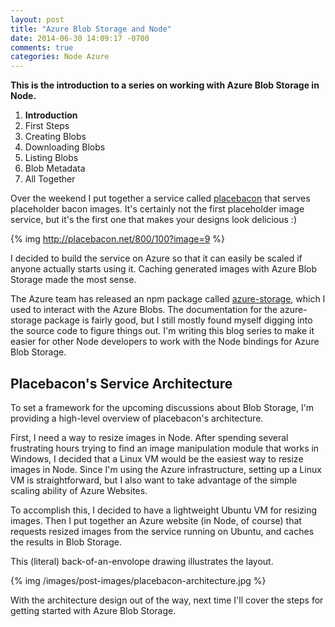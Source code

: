```yaml
---
layout: post
title: "Azure Blob Storage and Node"
date: 2014-06-30 14:09:17 -0700
comments: true
categories: Node Azure
---
```


**This is the introduction to a series on working with Azure Blob Storage in Node.**

1. **Introduction**
1. First Steps
1. Creating Blobs
1. Downloading Blobs
1. Listing Blobs
1. Blob Metadata
1. All Together

Over the weekend I put together a service called [placebacon](http://placebacon.net) that serves placeholder bacon images.
It's certainly not the first placeholder image service, but it's the first one that makes your designs look delicious :)

{% img http://placebacon.net/800/100?image=9 %}

I decided to build the service on Azure so that it can easily be scaled if anyone actually starts using it.
Caching generated images with Azure Blob Storage made the most sense.

The Azure team has released an npm package called [azure-storage](https://www.npmjs.org/package/azure-storage), which I used to interact with the Azure Blobs.
The documentation for the azure-storage package is fairly good, but I still mostly found myself digging into the source code to figure things out.
I'm writing this blog series to make it easier for other Node developers to work with the Node bindings for Azure Blob Storage.

Placebacon's Service Architecture
---

To set a framework for the upcoming discussions about Blob Storage, I'm providing a high-level overview of placebacon's architecture.

First, I need a way to resize images in Node.
After spending several frustrating hours trying to find an image manipulation module that works in Windows, I decided that a Linux VM would be the easiest way to resize images in Node.
Since I'm using the Azure infrastructure, setting up a Linux VM is straightforward, but I also want to take advantage of the simple scaling ability of Azure Websites.

To accomplish this, I decided to have a lightweight Ubuntu VM for resizing images.
Then I put together an Azure website (in Node, of course) that requests resized images from the service running on Ubuntu, and caches the results in Blob Storage.

This (literal) back-of-an-envolope drawing illustrates the layout.

{% img /images/post-images/placebacon-architecture.jpg %}

With the architecture design out of the way, next time I'll cover the steps for getting started with Azure Blob Storage.
